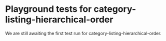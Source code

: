 # Playground tests for category-listing-hierarchical-order
We are still awaiting the first test run for category-listing-hierarchical-order.
